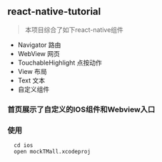 ## react-native-tutorial
> 本项目综合了如下react-native组件

- Navigator   路由
- WebView     网页  
- TouchableHighlight   点按动作
- View  布局
- Text 文本
- 自定义组件 

### 首页展示了自定义的IOS组件和Webview入口

### 使用
```
  cd ios
  open mockTMall.xcodeproj
  
```
